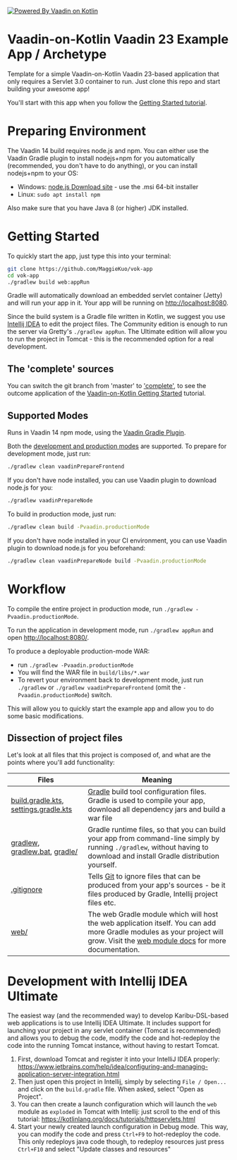 [![Powered By Vaadin on Kotlin](http://vaadinonkotlin.eu/iconography/vok_badge.svg)](https://www.vaadinonkotlin.eu/)

# Vaadin-on-Kotlin Vaadin 23 Example App / Archetype

Template for a simple Vaadin-on-Kotlin Vaadin 23-based application that only
requires a Servlet 3.0 container to run. Just clone this repo and start building your awesome app!

You'll start with this app when you follow the [Getting Started tutorial](http://www.vaadinonkotlin.eu/gettingstarted-v10.html).

# Preparing Environment

The Vaadin 14 build requires node.js and npm. You can either use the Vaadin Gradle plugin to install nodejs+npm for
you automatically (recommended, you don't have to do anything), or you can install nodejs+npm to your OS:

* Windows: [node.js Download site](https://nodejs.org/en/download/) - use the .msi 64-bit installer
* Linux: `sudo apt install npm`

Also make sure that you have Java 8 (or higher) JDK installed.

# Getting Started

To quickly start the app, just type this into your terminal:

```bash
git clone https://github.com/MaggieKuo/vok-app
cd vok-app
./gradlew build web:appRun
```

Gradle will automatically download an embedded servlet container (Jetty) and will run your app in it. Your app will be running on
[http://localhost:8080](http://localhost:8080).

Since the build system is a Gradle file written in Kotlin, we suggest you
use [Intellij IDEA](https://www.jetbrains.com/idea/download)
to edit the project files. The Community edition is enough to run the server
via Gretty's `./gradlew appRun`. The Ultimate edition will allow you to run the
project in Tomcat - this is the recommended
option for a real development.

## The 'complete' sources

You can switch the git branch from 'master' to ['complete'](../../tree/complete), to see the outcome application of the
[Vaadin-on-Kotlin Getting Started](http://www.vaadinonkotlin.eu/gettingstarted-v10.html) tutorial.

## Supported Modes

Runs in Vaadin 14 npm mode, using the [Vaadin Gradle Plugin](https://github.com/vaadin/vaadin-gradle-plugin).

Both the [development and production modes](https://vaadin.com/docs/v14/flow/production/tutorial-production-mode-basic.html) are supported.
To prepare for development mode, just run:

```bash
./gradlew clean vaadinPrepareFrontend
```

If you don't have node installed, you can use Vaadin plugin to download node.js for you:

```bash
./gradlew vaadinPrepareNode
```

To build in production mode, just run:

```bash
./gradlew clean build -Pvaadin.productionMode
```

If you don't have node installed in your CI environment, you can use Vaadin plugin to download node.js for you beforehand:

```bash
./gradlew clean vaadinPrepareNode build -Pvaadin.productionMode
```

# Workflow

To compile the entire project in production mode, run `./gradlew -Pvaadin.productionMode`.

To run the application in development mode, run `./gradlew appRun` and open [http://localhost:8080/](http://localhost:8080/).

To produce a deployable production-mode WAR:
- run `./gradlew -Pvaadin.productionMode`
- You will find the WAR file in `build/libs/*.war`
- To revert your environment back to development mode, just run `./gradlew` or `./gradlew vaadinPrepareFrontend`
  (omit the `-Pvaadin.productionMode`) switch.

This will allow you to quickly start the example app and allow you to do some basic modifications.

## Dissection of project files

Let's look at all files that this project is composed of, and what are the points where you'll add functionality:

| Files | Meaning
| ----- | -------
| [build.gradle.kts](build.gradle.kts), [settings.gradle.kts](settings.gradle.kts) | [Gradle](https://gradle.org/) build tool configuration files. Gradle is used to compile your app, download all dependency jars and build a war file
| [gradlew](gradlew), [gradlew.bat](gradlew.bat), [gradle/](gradle) | Gradle runtime files, so that you can build your app from command-line simply by running `./gradlew`, without having to download and install Gradle distribution yourself.
| [.gitignore](.gitignore) | Tells [Git](https://git-scm.com/) to ignore files that can be produced from your app's sources - be it files produced by Gradle, Intellij project files etc.
| [web/](web/) | The web Gradle module which will host the web application itself. You can add more Gradle modules as your project will grow. Visit the [web module docs](web/) for more documentation.

# Development with Intellij IDEA Ultimate

The easiest way (and the recommended way) to develop Karibu-DSL-based web applications is to use Intellij IDEA Ultimate.
It includes support for launching your project in any servlet container (Tomcat is recommended)
and allows you to debug the code, modify the code and hot-redeploy the code into the running Tomcat
instance, without having to restart Tomcat.

1. First, download Tomcat and register it into your IntelliJ IDEA properly:
   https://www.jetbrains.com/help/idea/configuring-and-managing-application-server-integration.html
2. Then just open this project in Intellij, simply by selecting `File / Open...`
   and click on the `build.gradle` file. When asked, select "Open as Project".
2. You can then create a launch configuration which will launch the `web` module as
   `exploded` in Tomcat with Intellij: just scroll to the end of this tutorial:
   https://kotlinlang.org/docs/tutorials/httpservlets.html
3. Start your newly created launch configuration in Debug mode. This way, you
   can modify the code and press `Ctrl+F9` to hot-redeploy the code. This only
   redeploys java code though, to redeploy resources just press `Ctrl+F10` and select "Update classes and resources"
